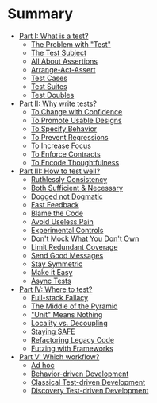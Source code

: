 # Summary

* [Part I: What is a test?](part-1-what-is-a-test/README.md)
  * [The Problem with "Test"](part-1-what-is-a-test/the-problem-with-test.md)
  * [The Test Subject](part-1-what-is-a-test/subject.md)
  * [All About Assertions](part-1-what-is-a-test/assertions.md)
  * [Arrange-Act-Assert](part-1-what-is-a-test/arrange-act-assert.md)
  * [Test Cases](part-1-what-is-a-test/test-cases.md)
  * [Test Suites](part-1-what-is-a-test/test-suites.md)
  * [Test Doubles](part-1-what-is-a-test/test-doubles.md)
* [Part II: Why write tests?](part-2-why-write-tests/README.md)
  * [To Change with Confidence](part-2-why-write-tests/confident-change.md)
  * [To Promote Usable Designs](part-2-why-write-tests/design.md)
  * [To Specify Behavior](part-2-why-write-tests/specify-behavior.md)
  * [To Prevent Regressions](part-2-why-write-tests/prevent-regressions.md)
  * [To Increase Focus](part-2-why-write-tests/increase-focus.md)
  * [To Enforce Contracts](part-2-why-write-tests/enforce-contracts.md)
  * [To Encode Thoughtfulness](part-2-why-write-tests/encode-thoughtfulness.md)
* [Part III: How to test well?](part-3-how-to-test-well/README.md)
  * [Ruthlessly Consistency](part-3-how-to-test-well/ruthless-consistency.md)
  * [Both Sufficient &
    Necessary](part-3-how-to-test-well/sufficient-necessary.md)
  * [Dogged not Dogmatic](part-3-how-to-test-well/dogged-not-dogmatic.md)
  * [Fast Feedback](part-3-how-to-test-well/fast-feedback.md)
  * [Blame the Code](part-3-how-to-test-well/blame-the-code.md)
  * [Avoid Useless Pain](part-3-how-to-test-well/avoid-useless-pain.md)
  * [Experimental Controls](part-3-how-to-test-well/experimental-controls.md)
  * [Don't Mock What You Don't
    Own](part-3-how-to-test-well/dont-mock-what-you-dont-own.md)
  * [Limit Redundant
    Coverage](part-3-how-to-test-well/limit-redundant-coverage.md)
  * [Send Good Messages](part-3-how-to-test-well/good-messages.md)
  * [Stay Symmetric](part-3-how-to-test-well/stay-symmetric.md)
  * [Make it Easy](part-3-how-to-test-well/make-it-easy.md)
  * [Async Tests](part-3-how-to-test-well/async-tests.md)
* [Part IV: Where to test?](part-4-where-to-test/README.md)
  * [Full-stack Fallacy](part-4-where-to-test/full-stack.md)
  * [The Middle of the
    Pyramid](part-4-where-to-test/the-middle-of-the-pyramid.md)
  * ["Unit" Means Nothing](part-4-where-to-test/unit-means-nothing.md)
  * [Locality vs. Decoupling](part-4-where-to-test/locality-vs-decoupling.md)
  * [Staying SAFE](part-4-where-to-test/stay-safe.md)
  * [Refactoring Legacy Code](part-4-where-to-test/refactoring-legacy-code.md)
  * [Futzing with Frameworks](part-4-where-to-test/futzing-with-frameworks.md)
* [Part V: Which workflow?](part-5-which-workflow/README.md)
  * [Ad hoc](part-5-which-workflow/ad-hoc.md)
  * [Behavior-driven Development](part-5-which-workflow/atdd-bdd.md)
  * [Classical Test-driven Development](part-5-which-workflow/tdd.md)
  * [Discovery Test-driven Development](part-5-which-workflow/discovery-tdd.md)



